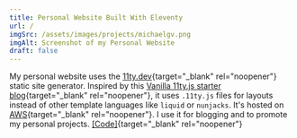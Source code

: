 ```yaml
---
title: Personal Website Built With Eleventy 
url: /
imgSrc: /assets/images/projects/michaelgv.png
imgAlt: Screenshot of my Personal Website
draft: false
---
```


My personal website uses the [11ty.dev](11ty.dev){target="_blank" rel="noopener"} static site generator. Inspired by this [Vanilla 11ty.js starter blog](https://eleventy-dot-js-blog.netlify.app/){target="_blank" rel="noopener"}, it uses `.11ty.js` files for layouts instead of other template languages like `liquid` or `nunjacks`. It's hosted on [AWS](https://aws.amazon.com/){target="_blank" rel="noopener"}. I use it for blogging and to promote my personal projects. [[Code]](https://github.com/NesquikMike/mgv-website){target="_blank" rel="noopener"} 
